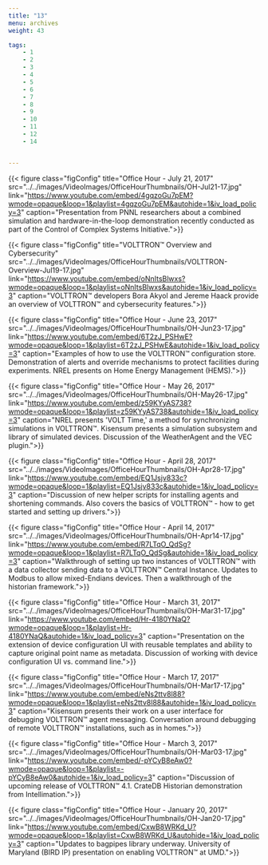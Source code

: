 ```yaml
---
title: "13"
menu: archives
weight: 43

tags: 
    - 1
    - 2
    - 3
    - 4
    - 5
    - 6
    - 7
    - 8
    - 9
    - 10
    - 11
    - 12
    - 14


---
```


{{< figure class="figConfig" title="Office Hour - July 21, 2017" src="../../images/VideoImages/OfficeHourThumbnails/OH-Jul21-17.jpg" link="https://www.youtube.com/embed/4gqzoGu7pEM?wmode=opaque&loop=1&playlist=4gqzoGu7pEM&autohide=1&iv_load_policy=3" caption="Presentation from PNNL researchers about a combined simulation and hardware-in-the-loop demonstration recently conducted as part of the Control of Complex Systems Initiative.">}}

{{< figure class="figConfig" title="VOLTTRON™ Overview and Cybersecurity" src="../../images/VideoImages/OfficeHourThumbnails/VOLTTRON-Overview-Jul19-17.jpg" link="https://www.youtube.com/embed/oNnItsBlwxs?wmode=opaque&loop=1&playlist=oNnItsBlwxs&autohide=1&iv_load_policy=3" caption="VOLTTRON™ developers Bora Akyol and Jereme Haack provide an overview of VOLTTRON™ and cybersecurity features.">}}

{{< figure class="figConfig" title="Office Hour - June 23, 2017" src="../../images/VideoImages/OfficeHourThumbnails/OH-Jun23-17.jpg" link="https://www.youtube.com/embed/6T2zJ_PSHwE?wmode=opaque&loop=1&playlist=6T2zJ_PSHwE&autohide=1&iv_load_policy=3" caption="Examples of how to use the VOLTTRON™ configuration store. Demonstration of alerts and override mechanisms to protect facilities during experiments. NREL presents on Home Energy Management (HEMS).">}}

{{< figure class="figConfig" title="Office Hour - May 26, 2017" src="../../images/VideoImages/OfficeHourThumbnails/OH-May26-17.jpg" link="https://www.youtube.com/embed/z59KYyAS738?wmode=opaque&loop=1&playlist=z59KYyAS738&autohide=1&iv_load_policy=3" caption="NREL presents 'VOLT Time,' a method for synchronizing simulations in VOLTTRON™. Kisensum presents a simulation subsystem and library of simulated devices. Discussion of the WeatherAgent and the VEC plugin.">}}

{{< figure class="figConfig" title="Office Hour - April 28, 2017" src="../../images/VideoImages/OfficeHourThumbnails/OH-Apr28-17.jpg" link="https://www.youtube.com/embed/EQ1Jsjv833c?wmode=opaque&loop=1&playlist=EQ1Jsjv833c&autohide=1&iv_load_policy=3" caption="Discussion of new helper scripts for installing agents and shortening commands. Also covers the basics of VOLTTRON™ - how to get started and setting up drivers.">}}

{{< figure class="figConfig" title="Office Hour - April 14, 2017" src="../../images/VideoImages/OfficeHourThumbnails/OH-Apr14-17.jpg" link="https://www.youtube.com/embed/R7LTqO_QdSg?wmode=opaque&loop=1&playlist=R7LTqO_QdSg&autohide=1&iv_load_policy=3" caption="Walkthrough of setting up two instances of VOLTTRON™ with a data collector sending data to a VOLTTRON™ Central Instance. Updates to Modbus to allow mixed-Endians devices. Then a walkthrough of the historian framework.">}}

{{< figure class="figConfig" title="Office Hour - March 31, 2017" src="../../images/VideoImages/OfficeHourThumbnails/OH-Mar31-17.jpg" link="https://www.youtube.com/embed/Hr-4180YNaQ?wmode=opaque&loop=1&playlist=Hr-4180YNaQ&autohide=1&iv_load_policy=3" caption="Presentation on the extension of device configuration UI with reusable templates and ability to capture original point name as metadata. Discussion of working with device configuration UI vs. command line.">}}

{{< figure class="figConfig" title="Office Hour - March 17, 2017" src="../../images/VideoImages/OfficeHourThumbnails/OH-Mar17-17.jpg" link="https://www.youtube.com/embed/eNs2ttv8l88?wmode=opaque&loop=1&playlist=eNs2ttv8l88&autohide=1&iv_load_policy=3" caption="Kisensum presents their work on a user interface for debugging VOLTTRON™ agent messaging. Conversation around debugging of remote VOLTTRON™ installations, such as in homes.">}}

{{< figure class="figConfig" title="Office Hour - March 3, 2017" src="../../images/VideoImages/OfficeHourThumbnails/OH-Mar03-17.jpg" link="https://www.youtube.com/embed/-pYCyB8eAw0?wmode=opaque&loop=1&playlist=-pYCyB8eAw0&autohide=1&iv_load_policy=3" caption="Discussion of upcoming release of VOLTTRON™ 4.1. CrateDB Historian demonstration from Intellimation.">}}

{{< figure class="figConfig" title="Office Hour - January 20, 2017" src="../../images/VideoImages/OfficeHourThumbnails/OH-Jan20-17.jpg" link="https://www.youtube.com/embed/CxwB8WRKd_U?wmode=opaque&loop=1&playlist=CxwB8WRKd_U&autohide=1&iv_load_policy=3" caption="Updates to bagpipes library underway. University of Maryland (BIRD IP) presentation on enabling VOLTTRON™ at UMD.">}}
